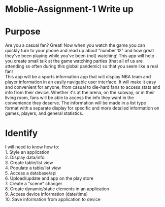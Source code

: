# Moblie-Assignment-1 Write up
# Purpose
Are you a casual fan? Great! Now when you watch the game you can quickly turn to your phone and read up about "number 12" and how great they've been playing while you've been (not) watching! This app will help you create small talk at the game watching parties (that all of us are attending so often during this global pandemic) so that you seem like a real fan!</br>
This app will be a sports information app that will display NBA team and player information in an easily navigable user interface. It will make it easy and convenient for anyone, from casual to die-hard fans to access stats and info from their device. Whether it's at the arena, on the subway, or in their living room, fans will be able to access the info they want in the convenience they deserve. The information will be made in a list type format with a separate display for specific and more detailed information on games, players, and general statistics.
# Identify
I will need to know how to:
</br>1. Style an application
</br>2. Display data/info
</br>3. Create table/list view
</br>4. Populate a table/list view
</br>5. Access a database/api
</br>6. Upload/update and app on the play store
</br>7. Create a "scene" changer
</br>8. Create dynamic/static elements in an application
</br>9. Access device information (date/time)
</br>10. Save information from application to device
